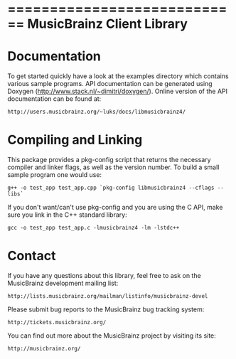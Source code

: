 ============================
 MusicBrainz Client Library
============================

Documentation
=============

To get started quickly have a look at the examples directory which
contains various sample programs. API documentation can be generated
using Doxygen (http://www.stack.nl/~dimitri/doxygen/). Online version of
the API documentation can be found at:

    http://users.musicbrainz.org/~luks/docs/libmusicbrainz4/

Compiling and Linking
=====================

This package provides a pkg-config script that returns the necessary compiler
and linker flags, as well as the version number.  To build a small sample
program one would use:

    g++ -o test_app test_app.cpp `pkg-config libmusicbrainz4 --cflags --libs`

If you don't want/can't use pkg-config and you are using the C API, make sure
you link in the C++ standard library:

    gcc -o test_app test_app.c -lmusicbrainz4 -lm -lstdc++

Contact
=======

If you have any questions about this library, feel free to ask on the
MusicBrainz development mailing list:

    http://lists.musicbrainz.org/mailman/listinfo/musicbrainz-devel

Please submit bug reports to the MusicBrainz bug tracking system:

    http://tickets.musicbrainz.org/

You can find out more about the MusicBrainz project by visiting its
site:

    http://musicbrainz.org/
